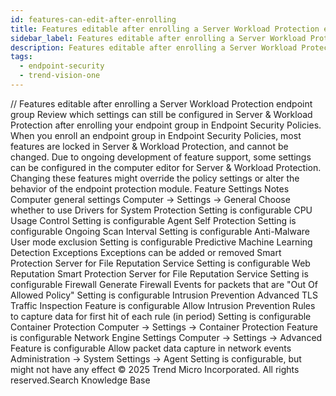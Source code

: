 ```yaml
---
id: features-can-edit-after-enrolling
title: Features editable after enrolling a Server Workload Protection endpoint group
sidebar_label: Features editable after enrolling a Server Workload Protection endpoint group
description: Features editable after enrolling a Server Workload Protection endpoint group
tags:
  - endpoint-security
  - trend-vision-one
---
```


/*<![CDATA[*/ $('#title').html($('meta[name=map-description]').attr('content')); /*]]>*/ Features editable after enrolling a Server Workload Protection endpoint group Review which settings can still be configured in Server & Workload Protection after enrolling your endpoint group in Endpoint Security Policies. When you enroll an endpoint group in Endpoint Security Policies, most features are locked in Server & Workload Protection, and cannot be changed. Due to ongoing development of feature support, some settings can be configured in the computer editor for Server & Workload Protection. Changing these features might override the policy settings or alter the behavior of the endpoint protection module. Feature Settings Notes Computer general settings Computer → Settings → General Choose whether to use Drivers for System Protection Setting is configurable CPU Usage Control Setting is configurable Agent Self Protection Setting is configurable Ongoing Scan Interval Setting is configurable Anti-Malware User mode exclusion Setting is configurable Predictive Machine Learning Detection Exceptions Exceptions can be added or removed Smart Protection Server for File Reputation Service Setting is configurable Web Reputation Smart Protection Server for File Reputation Service Setting is configurable Firewall Generate Firewall Events for packets that are "Out Of Allowed Policy" Setting is configurable Intrusion Prevention Advanced TLS Traffic Inspection Feature is configurable Allow Intrusion Prevention Rules to capture data for first hit of each rule (in period) Setting is configurable Container Protection Computer → Settings → Container Protection Feature is configurable Network Engine Settings Computer → Settings → Advanced Feature is configurable Allow packet data capture in network events Administration → System Settings → Agent Setting is configurable, but might not have any effect © 2025 Trend Micro Incorporated. All rights reserved.Search Knowledge Base